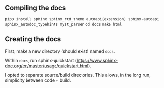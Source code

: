 ## Compiling the docs
`pip3 install sphinx sphinx_rtd_theme autoapi[extension] sphinx-autoapi sphinx_autodoc_typehints myst_parser`
`cd docs`
`make html`

## Creating the docs
First, make a new directory (should exist) named `docs`.

Within `docs`, run sphinx-quickstart (https://www.sphinx-doc.org/en/master/usage/quickstart.html).

I opted to separate source/build directories. This allows, in the long run, simplicity between code + build.